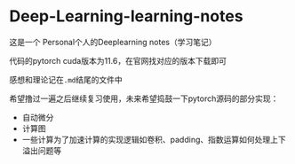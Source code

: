 # Deep-Learning-learning-notes
这是一个 Personal个人的Deeplearning notes（学习笔记）

代码的pytorch cuda版本为11.6，在官网找对应的版本下载即可

感想和理论记在`.md`结尾的文件中

希望撸过一遍之后继续复习使用，未来希望捣鼓一下pytorch源码的部分实现：

* 自动微分
* 计算图
* 一些计算为了加速计算的实现逻辑如卷积、padding、指数运算如何处理上下溢出问题等
